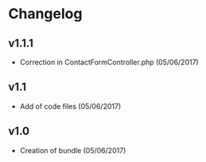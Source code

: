 # Changelog

v1.1.1
------
- Correction in ContactFormController.php (05/06/2017)

v1.1
----
- Add of code files (05/06/2017)

v1.0
----
- Creation of bundle (05/06/2017)